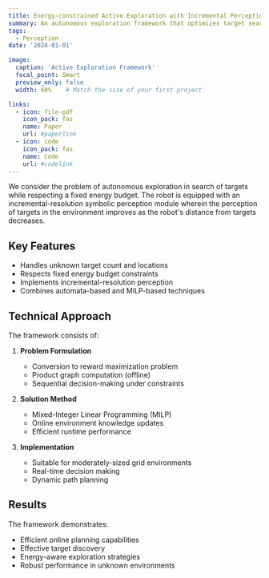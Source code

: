 ```yaml
---
title: Energy-constrained Active Exploration with Incremental Perception
summary: An autonomous exploration framework that optimizes target search under energy constraints while leveraging incremental-resolution symbolic perception.
tags:
  - Perception
date: '2024-01-01'

image:
  caption: 'Active Exploration Framework'
  focal_point: Smart
  preview_only: false
  width: 60%    # Match the size of your first project

links:
  - icon: file-pdf
    icon_pack: fas
    name: Paper
    url: #paperlink
  - icon: code
    icon_pack: fas
    name: Code
    url: #codelink
---
```


We consider the problem of autonomous exploration in search of targets while respecting a fixed energy budget. The robot is equipped with an incremental-resolution symbolic perception module wherein the perception of targets in the environment improves as the robot's distance from targets decreases.

## Key Features

- Handles unknown target count and locations
- Respects fixed energy budget constraints
- Implements incremental-resolution perception
- Combines automata-based and MILP-based techniques

## Technical Approach

The framework consists of:

1. **Problem Formulation**
   - Conversion to reward maximization problem
   - Product graph computation (offline)
   - Sequential decision-making under constraints

2. **Solution Method**
   - Mixed-Integer Linear Programming (MILP)
   - Online environment knowledge updates
   - Efficient runtime performance

3. **Implementation**
   - Suitable for moderately-sized grid environments
   - Real-time decision making
   - Dynamic path planning

## Results

The framework demonstrates:
- Efficient online planning capabilities
- Effective target discovery
- Energy-aware exploration strategies
- Robust performance in unknown environments
